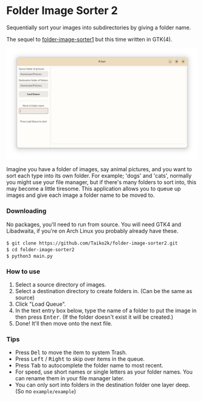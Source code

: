 # Folder Image Sorter 2

Sequentially sort your images into subdirectories by giving a folder name.

The sequel to [folder-image-sorter1](https://github.com/Taiko2k/folder-image-sorter) but this time written in GTK(4).

![Screenshot](screenshot.png)

Imagine you have a folder of images, say animal pictures, and you want to sort each type into its own folder. For example; 'dogs' and 'cats', normally you might use your file manager, but if there's many folders to sort into, this may become a little tiresome. This application allows you to queue up images and give each image a folder name to be moved to.

### Downloading

No packages, you'll need to run from source. You will need GTK4 and Libadwaita, if you're on Arch Linux you probably already have these.

`$ git clone https://github.com/Taiko2k/folder-image-sorter2.git`  
`$ cd folder-image-sorter2`  
`$ python3 main.py`

### How to use

1. Select a source directory of images.
2. Select a destination directory to create folders in. (Can be the same as source)
3. Click "Load Queue".
4. In the text entry box below, type the name of a folder to put the image in then press <kbd>Enter</kbd>. (If the folder doesn't exist it will be created.)
5. Done! It'll then move onto the next file.

### Tips

 - Press <kbd>Del</kbd> to move the item to system Trash.
 - Press <kbd>Left</kbd> / <kbd>Right</kbd> to skip over items in the queue.
 - Press <kbd>Tab</kbd> to autocomplete the folder name to most recent.
 - For speed, use short names or single letters as your folder names. You can rename them in your file manager later.
 - You can only sort into folders in the destination folder one layer deep. (So no `example/example`)
